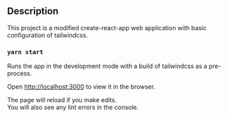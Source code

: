 ## Description

This project is a modified create-react-app web application with basic configuration of tailwindcss.

### `yarn start`

Runs the app in the development mode with a build of tailwindcss as a pre-process.<br>

Open [http://localhost:3000](http://localhost:3000) to view it in the browser.

The page will reload if you make edits.<br>
You will also see any lint errors in the console.
